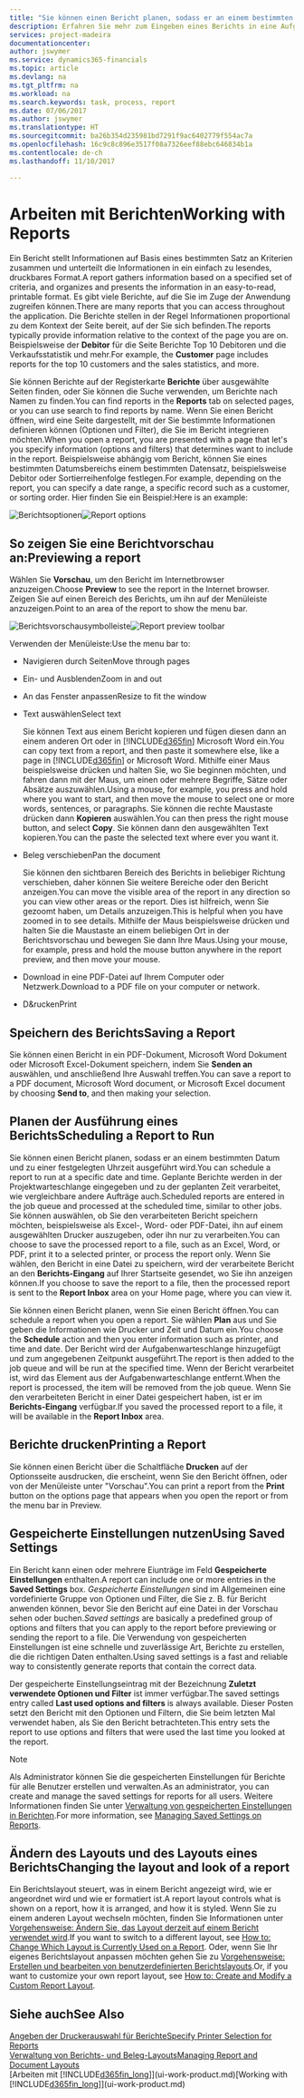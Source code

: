 ```yaml
---
title: "Sie können einen Bericht planen, sodass er an einem bestimmten Datum und zu einer festgelegten Uhrzeit ausgeführt wird | Microsoft Docs"
description: Erfahren Sie mehr zum Eingeben eines Berichts in eine Aufgabenwarteschlange und das Planen der Verarbeitung an einem bestimmten Datum und Uhrzeit.
services: project-madeira
documentationcenter: 
author: jswymer
ms.service: dynamics365-financials
ms.topic: article
ms.devlang: na
ms.tgt_pltfrm: na
ms.workload: na
ms.search.keywords: task, process, report
ms.date: 07/06/2017
ms.author: jswymer
ms.translationtype: HT
ms.sourcegitcommit: ba26b354d235981bd7291f9ac6402779f554ac7a
ms.openlocfilehash: 16c9c8c896e3517f08a7326eef88ebc646834b1a
ms.contentlocale: de-ch
ms.lasthandoff: 11/10/2017

---
```

# <a name="working-with-reports"></a><span data-ttu-id="6faab-103">Arbeiten mit Berichten</span><span class="sxs-lookup"><span data-stu-id="6faab-103">Working with Reports</span></span>
<span data-ttu-id="6faab-104">Ein Bericht stellt Informationen auf Basis eines bestimmten Satz an Kriterien zusammen und unterteilt die Informationen in ein einfach zu lesendes, druckbares Format.</span><span class="sxs-lookup"><span data-stu-id="6faab-104">A report gathers information based on a specified set of criteria, and organizes and presents the information in an easy-to-read, printable format.</span></span> <span data-ttu-id="6faab-105">Es gibt viele Berichte, auf die Sie im Zuge der Anwendung zugreifen können.</span><span class="sxs-lookup"><span data-stu-id="6faab-105">There are many reports that you can access throughout the application.</span></span> <span data-ttu-id="6faab-106">Die Berichte stellen in der Regel Informationen proportional zu dem Kontext der Seite bereit, auf der Sie sich befinden.</span><span class="sxs-lookup"><span data-stu-id="6faab-106">The reports typically provide information relative to the context of the page you are on.</span></span> <span data-ttu-id="6faab-107">Beispielsweise der **Debitor** für die Seite Berichte Top 10 Debitoren und die Verkaufsstatistik und mehr.</span><span class="sxs-lookup"><span data-stu-id="6faab-107">For example, the **Customer** page includes reports for the top 10 customers and the sales statistics, and more.</span></span>

<span data-ttu-id="6faab-108">Sie können Berichte auf der Registerkarte **Berichte** über ausgewählte Seiten finden, oder Sie können die Suche verwenden, um Berichte nach Namen zu finden.</span><span class="sxs-lookup"><span data-stu-id="6faab-108">You can find reports in the **Reports** tab on selected pages, or you can use search to find reports by name.</span></span> <span data-ttu-id="6faab-109">Wenn Sie einen Bericht öffnen, wird eine Seite dargestellt, mit der Sie bestimmte Informationen definieren können (Optionen und Filter), die Sie im Bericht integrieren möchten.</span><span class="sxs-lookup"><span data-stu-id="6faab-109">When you open a report, you are presented with a page that let's you specify information (options and filters) that determines want to include in the report.</span></span> <span data-ttu-id="6faab-110">Beispielsweise abhängig vom Bericht, können Sie eines bestimmten Datumsbereichs einem bestimmten Datensatz, beispielsweise Debitor oder Sortierreihenfolge festlegen.</span><span class="sxs-lookup"><span data-stu-id="6faab-110">For example, depending on the report, you can specify a date range, a specific record such as a customer, or sorting order.</span></span> <span data-ttu-id="6faab-111">Hier finden Sie ein Beispiel:</span><span class="sxs-lookup"><span data-stu-id="6faab-111">Here is an example:</span></span>

<span data-ttu-id="6faab-112">![Berichtsoptionen](media/report_options.png "Berichtsoptionen")</span><span class="sxs-lookup"><span data-stu-id="6faab-112">![Report options](media/report_options.png "Report options")</span></span>

## <a name="previewing-a-report"></a><span data-ttu-id="6faab-113">So zeigen Sie eine Berichtvorschau an:</span><span class="sxs-lookup"><span data-stu-id="6faab-113">Previewing a report</span></span>
<span data-ttu-id="6faab-114">Wählen Sie **Vorschau**, um den Bericht im Internetbrowser anzuzeigen.</span><span class="sxs-lookup"><span data-stu-id="6faab-114">Choose **Preview** to see the report in the Internet browser.</span></span> <span data-ttu-id="6faab-115">Zeigen Sie auf einen Bereich des Berichts, um ihn auf der Menüleiste anzuzeigen.</span><span class="sxs-lookup"><span data-stu-id="6faab-115">Point to an area of the report to show the menu bar.</span></span>  

<span data-ttu-id="6faab-116">![Berichtsvorschausymbolleiste](media/report_viewer.png "Berichtsvorschausymbolleiste")</span><span class="sxs-lookup"><span data-stu-id="6faab-116">![Report preview toolbar](media/report_viewer.png "Report preview toolbar")</span></span>

<span data-ttu-id="6faab-117">Verwenden der Menüleiste:</span><span class="sxs-lookup"><span data-stu-id="6faab-117">Use the menu bar to:</span></span>

-   <span data-ttu-id="6faab-118">Navigieren durch Seiten</span><span class="sxs-lookup"><span data-stu-id="6faab-118">Move through pages</span></span>
-   <span data-ttu-id="6faab-119">Ein- und Ausblenden</span><span class="sxs-lookup"><span data-stu-id="6faab-119">Zoom in and out</span></span>
-   <span data-ttu-id="6faab-120">An das Fenster anpassen</span><span class="sxs-lookup"><span data-stu-id="6faab-120">Resize to fit the window</span></span>
-   <span data-ttu-id="6faab-121">Text auswählen</span><span class="sxs-lookup"><span data-stu-id="6faab-121">Select text</span></span>

    <span data-ttu-id="6faab-122">Sie können Text aus einem Bericht kopieren und fügen diesen dann an einem anderen Ort oder in [!INCLUDE[d365fin](includes/d365fin_md.md)] Microsoft Word ein.</span><span class="sxs-lookup"><span data-stu-id="6faab-122">You can copy text from a report, and then paste it somewhere else, like a page in [!INCLUDE[d365fin](includes/d365fin_md.md)] or Microsoft Word.</span></span>  <span data-ttu-id="6faab-123">Mithilfe einer Maus beispielsweise drücken und halten Sie, wo Sie beginnen möchten, und fahren dann mit der Maus, um einen oder mehrere Begriffe, Sätze oder Absätze auszuwählen.</span><span class="sxs-lookup"><span data-stu-id="6faab-123">Using a mouse, for example, you press and hold where you want to start, and then move the mouse to select one or more words, sentences, or paragraphs.</span></span> <span data-ttu-id="6faab-124">Sie können die rechte Maustaste drücken dann **Kopieren** auswählen.</span><span class="sxs-lookup"><span data-stu-id="6faab-124">You can then press the right mouse button, and select **Copy**.</span></span> <span data-ttu-id="6faab-125">Sie können dann den ausgewählten Text kopieren.</span><span class="sxs-lookup"><span data-stu-id="6faab-125">You can the paste the selected text where ever you want it.</span></span>
-   <span data-ttu-id="6faab-126">Beleg verschieben</span><span class="sxs-lookup"><span data-stu-id="6faab-126">Pan the document</span></span>

    <span data-ttu-id="6faab-127">Sie können den sichtbaren Bereich des Berichts in beliebiger Richtung verschieben, daher können Sie weitere Bereiche oder den Bericht anzeigen.</span><span class="sxs-lookup"><span data-stu-id="6faab-127">You can move the visible area of the report in any direction so you can view other areas or the report.</span></span> <span data-ttu-id="6faab-128">Dies ist hilfreich, wenn Sie gezoomt haben, um Details anzuzeigen.</span><span class="sxs-lookup"><span data-stu-id="6faab-128">This is helpful when you have zoomed in to see details.</span></span>  <span data-ttu-id="6faab-129">Mithilfe der Maus beispielsweise drücken und halten Sie die Maustaste an einem beliebigen Ort in der  Berichtsvorschau und bewegen Sie dann Ihre Maus.</span><span class="sxs-lookup"><span data-stu-id="6faab-129">Using your mouse, for example, press and hold the mouse button anywhere in the report preview, and then move your mouse.</span></span>

-   <span data-ttu-id="6faab-130">Download in eine PDF-Datei auf Ihrem Computer oder Netzwerk.</span><span class="sxs-lookup"><span data-stu-id="6faab-130">Download to a PDF file on your computer or network.</span></span>
-   <span data-ttu-id="6faab-131">D&rucken</span><span class="sxs-lookup"><span data-stu-id="6faab-131">Print</span></span>


## <a name="saving-a-report"></a><span data-ttu-id="6faab-132">Speichern des Berichts</span><span class="sxs-lookup"><span data-stu-id="6faab-132">Saving a Report</span></span>
<span data-ttu-id="6faab-133">Sie können einen Bericht in ein PDF-Dokument, Microsoft Word Dokument oder Microsoft Excel-Dokument speichern, indem Sie **Senden an** auswählen, und anschließend Ihre Auswahl treffen.</span><span class="sxs-lookup"><span data-stu-id="6faab-133">You can save a report to a PDF document, Microsoft Word document, or Microsoft Excel document by choosing **Send to**, and then making your selection.</span></span>

## <a name="ScheduleReport"></a><span data-ttu-id="6faab-134">Planen der Ausführung eines Berichts</span><span class="sxs-lookup"><span data-stu-id="6faab-134">Scheduling a Report to Run</span></span>
<span data-ttu-id="6faab-135">Sie können einen Bericht planen, sodass er an einem bestimmten Datum und zu einer festgelegten Uhrzeit ausgeführt wird.</span><span class="sxs-lookup"><span data-stu-id="6faab-135">You can schedule a report to run at a specific date and time.</span></span> <span data-ttu-id="6faab-136">Geplante Berichte werden in der Projektwarteschlange eingegeben und zu der geplanten Zeit verarbeitet, wie vergleichbare andere Aufträge auch.</span><span class="sxs-lookup"><span data-stu-id="6faab-136">Scheduled reports are entered in the job queue and processed at the scheduled time, similar to other jobs.</span></span> <span data-ttu-id="6faab-137">Sie können auswählen, ob Sie den verarbeiteten Bericht speichern möchten, beispielsweise als Excel-, Word- oder PDF-Datei, ihn auf einem ausgewählten Drucker auszugeben, oder ihn nur zu verarbeiten.</span><span class="sxs-lookup"><span data-stu-id="6faab-137">You can choose to save the processed report to a file, such as an Excel, Word, or PDF, print it to a selected printer, or process the report only.</span></span> <span data-ttu-id="6faab-138">Wenn Sie wählen, den Bericht in eine Datei zu speichern, wird der verarbeitete Bericht an den **Berichts-Eingang** auf Ihrer Startseite gesendet, wo Sie ihn anzeigen können.</span><span class="sxs-lookup"><span data-stu-id="6faab-138">If you choose to save the report to a file, then the processed report is sent to the **Report Inbox** area on your Home page, where you can view it.</span></span>

<span data-ttu-id="6faab-139">Sie können einen Bericht planen, wenn Sie einen Bericht öffnen.</span><span class="sxs-lookup"><span data-stu-id="6faab-139">You can schedule a report when you open a report.</span></span> <span data-ttu-id="6faab-140">Sie wählen **Plan** aus und Sie geben die Informationen wie Drucker und Zeit und Datum ein.</span><span class="sxs-lookup"><span data-stu-id="6faab-140">You choose the **Schedule** action and then you enter information such as printer, and time and date.</span></span> <span data-ttu-id="6faab-141">Der Bericht wird der Aufgabenwarteschlange hinzugefügt und zum angegebenen Zeitpunkt ausgeführt.</span><span class="sxs-lookup"><span data-stu-id="6faab-141">The report is then added to the job queue and will be run at the specified time.</span></span> <span data-ttu-id="6faab-142">Wenn der Bericht verarbeitet ist, wird das Element aus der Aufgabenwarteschlange entfernt.</span><span class="sxs-lookup"><span data-stu-id="6faab-142">When the report is processed, the item will be removed from the job queue.</span></span> <span data-ttu-id="6faab-143">Wenn Sie den verarbeiteten Bericht in einer Datei gespeichert haben, ist er im **Berichts-Eingang** verfügbar.</span><span class="sxs-lookup"><span data-stu-id="6faab-143">If you saved the processed report to a file, it will be available in the **Report Inbox** area.</span></span>

## <a name="PrintReport"></a><span data-ttu-id="6faab-144">Berichte drucken</span><span class="sxs-lookup"><span data-stu-id="6faab-144">Printing a Report</span></span>
<span data-ttu-id="6faab-145">Sie können einen Bericht über die Schaltfläche **Drucken** auf der Optionsseite ausdrucken, die erscheint, wenn Sie den Bericht öffnen, oder von der Menüleiste unter "Vorschau".</span><span class="sxs-lookup"><span data-stu-id="6faab-145">You can print a report from the **Print** button on the options page that appears when you open the report or from the menu bar in Preview.</span></span>

## <a name="using-saved-settings"></a><span data-ttu-id="6faab-146">Gespeicherte Einstellungen nutzen</span><span class="sxs-lookup"><span data-stu-id="6faab-146">Using Saved Settings</span></span>
<span data-ttu-id="6faab-147">Ein Bericht kann einen oder mehrere Eiunträge im Feld **Gespeicherte Einstellungen** enthalten.</span><span class="sxs-lookup"><span data-stu-id="6faab-147">A report can include one or more entries in the **Saved Settings** box.</span></span> <span data-ttu-id="6faab-148">*Gespeicherte Einstellungen* sind im Allgemeinen eine vordefinierte Gruppe von Optionen und Filter, die Sie z. B. für Bericht anwenden können, bevor Sie den Bericht auf eine Datei in der Vorschau sehen oder buchen.</span><span class="sxs-lookup"><span data-stu-id="6faab-148">*Saved settings* are basically a predefined group of options and filters that you can apply to the report before previewing or sending the report to a file.</span></span> <span data-ttu-id="6faab-149">Die Verwendung von gespeicherten Einstellungen ist eine schnelle und zuverlässige Art, Berichte zu erstellen, die die richtigen Daten enthalten.</span><span class="sxs-lookup"><span data-stu-id="6faab-149">Using saved settings is a fast and reliable way to consistently generate reports that contain the correct data.</span></span>

<span data-ttu-id="6faab-150">Der gespeicherte Einstellungseintrag mit der Bezeichnung **Zuletzt verwendete Optionen und Filter** ist immer verfügbar.</span><span class="sxs-lookup"><span data-stu-id="6faab-150">The saved settings entry called **Last used options and filters** is always available.</span></span> <span data-ttu-id="6faab-151">Dieser Posten setzt den Bericht mit den Optionen und Filtern, die Sie beim letzten Mal verwendet haben, als Sie den Bericht betrachteten.</span><span class="sxs-lookup"><span data-stu-id="6faab-151">This entry sets the report to use options and filters that were used the last time you looked at the report.</span></span>

>[!NOTE]
><span data-ttu-id="6faab-152">Als Administrator können Sie die gespeicherten Einstellungen für Berichte für alle Benutzer erstellen und verwalten.</span><span class="sxs-lookup"><span data-stu-id="6faab-152">As an administrator, you can create and manage the saved settings for reports for all users.</span></span> <span data-ttu-id="6faab-153">Weitere Informationen finden Sie unter [Verwaltung von gespeicherten Einstellungen in Berichten](reports-saving-reusing-settings.md).</span><span class="sxs-lookup"><span data-stu-id="6faab-153">For more information, see [Managing Saved Settings on Reports](reports-saving-reusing-settings.md).</span></span>

## <a name="changing-the-layout-and-look-of-a-report"></a><span data-ttu-id="6faab-154">Ändern des Layouts und des Layouts eines Berichts</span><span class="sxs-lookup"><span data-stu-id="6faab-154">Changing the layout and look of a report</span></span>
<span data-ttu-id="6faab-155">Ein Berichtslayout steuert, was in einem Bericht angezeigt wird, wie er angeordnet wird und wie er formatiert ist.</span><span class="sxs-lookup"><span data-stu-id="6faab-155">A report layout controls what is shown on a report, how it is arranged, and how it is styled.</span></span> <span data-ttu-id="6faab-156">Wenn Sie zu einem anderen Layout wechseln möchten, finden Sie Informationen unter [Vorgehensweise: Ändern Sie, das Layout derzeit auf einem Bericht verwendet wird](ui-how-change-layout-currently-used-report.md).</span><span class="sxs-lookup"><span data-stu-id="6faab-156">If you want to switch to a different layout, see [How to: Change Which Layout is Currently Used on a Report](ui-how-change-layout-currently-used-report.md).</span></span> <span data-ttu-id="6faab-157">Oder, wenn Sie Ihr eigenes Berichtslayout anpassen möchten gehen Sie zu [Vorgehensweise: Erstellen und bearbeiten von benutzerdefinierten Berichtslayouts](ui-how-create-custom-report-layout.md).</span><span class="sxs-lookup"><span data-stu-id="6faab-157">Or, if you want to customize your own report layout, see [How to: Create and Modify a Custom Report Layout](ui-how-create-custom-report-layout.md).</span></span>

## <a name="see-also"></a><span data-ttu-id="6faab-158">Siehe auch</span><span class="sxs-lookup"><span data-stu-id="6faab-158">See Also</span></span>
[<span data-ttu-id="6faab-159">Angeben der Druckerauswahl für Berichte</span><span class="sxs-lookup"><span data-stu-id="6faab-159">Specify Printer Selection for Reports</span></span>](ui-specify-printer-selection-reports.md)  
[<span data-ttu-id="6faab-160">Verwaltung von Berichts- und Beleg-Layouts</span><span class="sxs-lookup"><span data-stu-id="6faab-160">Managing Report and Document Layouts</span></span>](ui-manage-report-layouts.md)  
<span data-ttu-id="6faab-161">[Arbeiten mit [!INCLUDE[d365fin_long](includes/d365fin_long_md.md)]](ui-work-product.md)</span><span class="sxs-lookup"><span data-stu-id="6faab-161">[Working with [!INCLUDE[d365fin_long](includes/d365fin_long_md.md)]](ui-work-product.md)</span></span>

